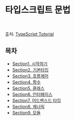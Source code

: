 
타입스크립트 문법
==============
<br>

출처: [TypeScript Tutorial](https://www.typescripttutorial.net/)

## 목차 

* [Section1. 시작하기](./01.md)
* [Section2. 기본타입](./02.md)
* [Section3. 흐름제어](./03.md)
* [Section4. 함수](./04.md) 
* [Section5. 클래스](./05.md)
* [Section6. 인터페이스](./06.md) 
* [Section7. 어드벤스드 타입](./07.md)
* [Section8. 제너릭](./08.md)
* [Section9. 모듈](./09.md)

